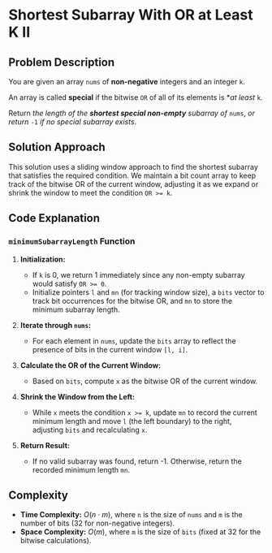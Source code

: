 # Shortest Subarray With OR at Least K II

## Problem Description

You are given an array `nums` of **non-negative** integers and an integer `k`.

An array is called **special** if the bitwise `OR` of all of its elements is **at least* `k`.

Return *the length of the **shortest special non-empty** subarray of* `nums`, *or return* `-1` *if no special subarray exists*.



## Solution Approach

This solution uses a sliding window approach to find the shortest subarray that satisfies the required condition. We maintain a bit count array to keep track of the bitwise OR of the current window, adjusting it as we expand or shrink the window to meet the condition `OR >= k`.

## Code Explanation

### `minimumSubarrayLength` Function

1. **Initialization:**
   - If `k` is 0, we return 1 immediately since any non-empty subarray would satisfy `OR >= 0`.
   - Initialize pointers `l` and `mn` (for tracking window size), a `bits` vector to track bit occurrences for the bitwise OR, and `mn` to store the minimum subarray length.

2. **Iterate through `nums`:**
   - For each element in `nums`, update the `bits` array to reflect the presence of bits in the current window `[l, i]`.

3. **Calculate the OR of the Current Window:**
   - Based on `bits`, compute `x` as the bitwise OR of the current window.

4. **Shrink the Window from the Left:**
   - While `x` meets the condition `x >= k`, update `mn` to record the current minimum length and move `l` (the left boundary) to the right, adjusting `bits` and recalculating `x`.

5. **Return Result:**
   - If no valid subarray was found, return -1. Otherwise, return the recorded minimum length `mn`.

## Complexity

- **Time Complexity:** $O(n \cdot m)$, where `n` is the size of `nums` and `m` is the number of bits (32 for non-negative integers).
- **Space Complexity:** $O(m)$, where `m` is the size of `bits` (fixed at 32 for the bitwise calculations).
